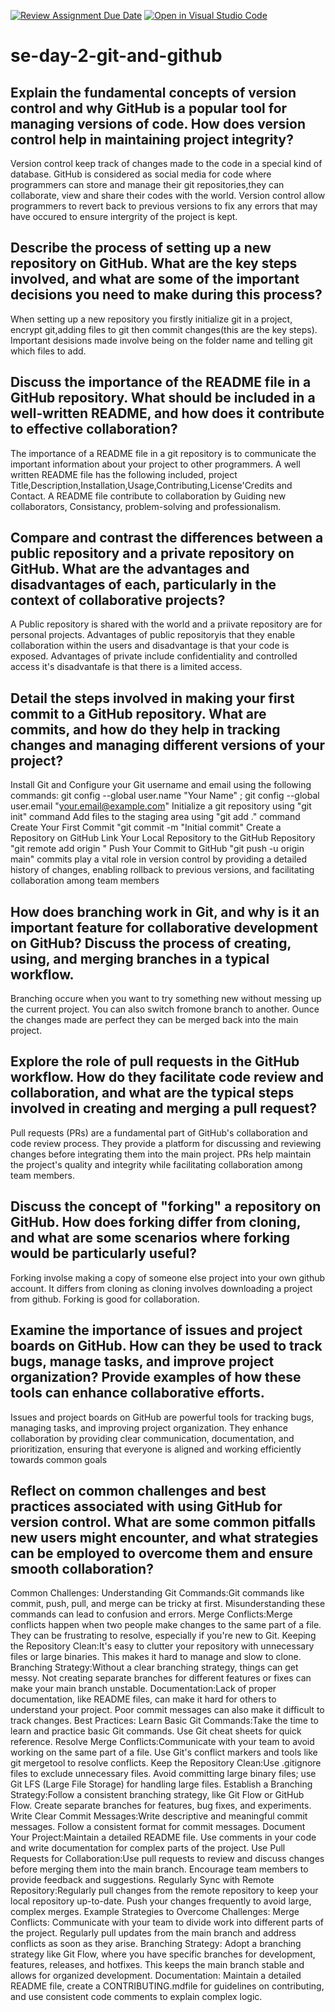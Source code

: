 [![Review Assignment Due Date](https://classroom.github.com/assets/deadline-readme-button-22041afd0340ce965d47ae6ef1cefeee28c7c493a6346c4f15d667ab976d596c.svg)](https://classroom.github.com/a/8wgCKhpZ)
[![Open in Visual Studio Code](https://classroom.github.com/assets/open-in-vscode-2e0aaae1b6195c2367325f4f02e2d04e9abb55f0b24a779b69b11b9e10269abc.svg)](https://classroom.github.com/online_ide?assignment_repo_id=18449323&assignment_repo_type=AssignmentRepo)
# se-day-2-git-and-github
## Explain the fundamental concepts of version control and why GitHub is a popular tool for managing versions of code. How does version control help in maintaining project integrity?
Version control keep track of changes made to the code in a special kind of database. GitHub is considered as social media for code where programmers can store and manage their git repositories,they can collaborate, view and share their codes with the world. Version control allow programmers to revert back to previous versions to fix any errors that may have occured to ensure intergrity of the project is kept.

## Describe the process of setting up a new repository on GitHub. What are the key steps involved, and what are some of the important decisions you need to make during this process?
When setting up a new repository you firstly initialize git in a project, encrypt git,adding files to git then commit changes(this are the key steps). Important desisions made involve being on the folder name and telling git which files to add.    

## Discuss the importance of the README file in a GitHub repository. What should be included in a well-written README, and how does it contribute to effective collaboration?
The importance of a README file in a git repository is to communicate the important information about your project to other programmers. A well written README file has the following included, project
Title,Description,Installation,Usage,Contributing,License'Credits and Contact. A README file contribute to collaboration by Guiding new collaborators, Consistancy, problem-solving and professionalism.

## Compare and contrast the differences between a public repository and a private repository on GitHub. What are the advantages and disadvantages of each, particularly in the context of collaborative projects?
A Public repository is shared with the world  and a priivate  repository are for personal projects. Advantages of public repositoryis that they enable collaboration within the users and disadvantage is that your code is exposed. Advantages of private include confidentiality and controlled access it's disadvantafe is that there is a limited access.

## Detail the steps involved in making your first commit to a GitHub repository. What are commits, and how do they help in tracking changes and managing different versions of your project?
Install Git and Configure your Git username and email using the following commands: git config --global user.name "Your Name" ; 
git config --global user.email "your.email@example.com"
Initialize a git repository using "git init" command
Add files to the staging area using "git add ." command
Create Your First Commit "git commit -m "Initial commit"
Create a Repository on GitHub
Link Your Local Repository to the GitHub Repository "git remote add origin <repository-url>"
Push Your Commit to GitHub "git push -u origin main"
commits play a vital role in version control by providing a detailed history of changes, enabling rollback to previous versions, and facilitating collaboration among team members

## How does branching work in Git, and why is it an important feature for collaborative development on GitHub? Discuss the process of creating, using, and merging branches in a typical workflow.
Branching occure when you want to try something new without messing up the current project. You can also switch fromone branch to another. Ounce the changes made are perfect they can be merged back into the main project.

## Explore the role of pull requests in the GitHub workflow. How do they facilitate code review and collaboration, and what are the typical steps involved in creating and merging a pull request?
Pull requests (PRs) are a fundamental part of GitHub's collaboration and code review process. They provide a platform for discussing and reviewing changes before integrating them into the main project. PRs help maintain the project's quality and integrity while facilitating collaboration among team members.

## Discuss the concept of "forking" a repository on GitHub. How does forking differ from cloning, and what are some scenarios where forking would be particularly useful?
Forking involse making a copy of someone else project into your own github account. It differs from cloning as cloning involves downloading a project from github. Forking is good for collaboration.

## Examine the importance of issues and project boards on GitHub. How can they be used to track bugs, manage tasks, and improve project organization? Provide examples of how these tools can enhance collaborative efforts.
Issues and project boards on GitHub are powerful tools for tracking bugs, managing tasks, and improving project organization. They enhance collaboration by providing clear communication, documentation, and prioritization, ensuring that everyone is aligned and working efficiently towards common goals

## Reflect on common challenges and best practices associated with using GitHub for version control. What are some common pitfalls new users might encounter, and what strategies can be employed to overcome them and ensure smooth collaboration?
Common Challenges:
Understanding Git Commands:Git commands like commit, push, pull, and merge can be tricky at first. Misunderstanding these commands can lead to confusion and errors.
Merge Conflicts:Merge conflicts happen when two people make changes to the same part of a file. They can be frustrating to resolve, especially if you're new to Git.
Keeping the Repository Clean:It's easy to clutter your repository with unnecessary files or large binaries. This makes it hard to manage and slow to clone.
Branching Strategy:Without a clear branching strategy, things can get messy. Not creating separate branches for different features or fixes can make your main branch unstable.
Documentation:Lack of proper documentation, like README files, can make it hard for others to understand your project. Poor commit messages can also make it difficult to track changes.
Best Practices:
Learn Basic Git Commands:Take the time to learn and practice basic Git commands. Use Git cheat sheets for quick reference.
Resolve Merge Conflicts:Communicate with your team to avoid working on the same part of a file. Use Git's conflict markers and tools like git mergetool to resolve conflicts.
Keep the Repository Clean:Use .gitignore files to exclude unnecessary files. Avoid committing large binary files; use Git LFS (Large File Storage) for handling large files.
Establish a Branching Strategy:Follow a consistent branching strategy, like Git Flow or GitHub Flow. Create separate branches for features, bug fixes, and experiments.
Write Clear Commit Messages:Write descriptive and meaningful commit messages. Follow a consistent format for commit messages.
Document Your Project:Maintain a detailed README file. Use comments in your code and write documentation for complex parts of the project.
Use Pull Requests for Collaboration:Use pull requests to review and discuss changes before merging them into the main branch. Encourage team members to provide feedback and suggestions.
Regularly Sync with Remote Repository:Regularly pull changes from the remote repository to keep your local repository up-to-date. Push your changes frequently to avoid large, complex merges.
Example Strategies to Overcome Challenges:
Merge Conflicts: Communicate with your team to divide work into different parts of the project. Regularly pull updates from the main branch and address conflicts as soon as they arise.
Branching Strategy: Adopt a branching strategy like Git Flow, where you have specific branches for development, features, releases, and hotfixes. This keeps the main branch stable and allows for organized development.
Documentation: Maintain a detailed README file, create a CONTRIBUTING.mdfile for guidelines on contributing, and use consistent code comments to explain complex logic.
